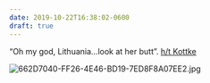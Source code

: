 ```yaml
---
date: 2019-10-22T16:38:02-0600
draft: true
---
```




“Oh my god, Lithuania…look at her butt”. [h/t Kottke](https://kottke.org/19/10/map-of-the-first-words-of-european-national-anthems)

![662D7040-FF26-4E46-BD19-7ED8F8A07EE2.jpg](https://ianwhitney.micro.blog/uploads/2019/5098dc3a28.jpg)



